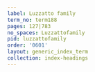 ```yaml
---
label: Luzzatto family
term_no: term188
pages: 127|783
no_spaces: Luzzattofamily
pid: luzzattofamily
order: '0601'
layout: generic_index_term
collection: index-headings
---
```

